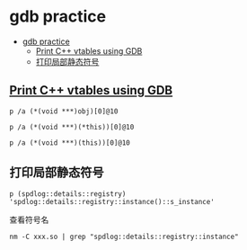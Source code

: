 # gdb practice

- [gdb practice](#gdb-practice)
  - [Print C++ vtables using GDB](#print-c-vtables-using-gdb)
  - [打印局部静态符号](#打印局部静态符号)

## [Print C++ vtables using GDB](https://stackoverflow.com/questions/6191678/print-c-vtables-using-gdb)

    p /a (*(void ***)obj)[0]@10

    p /a (*(void ***)(*this))[0]@10

    p /a (*(void ***)(this))[0]@10

## 打印局部静态符号

    p (spdlog::details::registry) 'spdlog::details::registry::instance()::s_instance'

查看符号名

    nm -C xxx.so | grep "spdlog::details::registry::instance"
